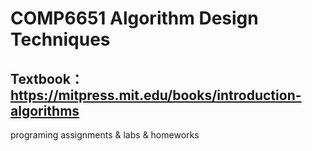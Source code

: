 # COMP6651 Algorithm Design Techniques
Textbook：https://mitpress.mit.edu/books/introduction-algorithms
---
programing assignments & labs & homeworks
